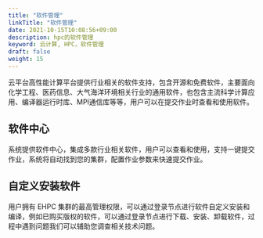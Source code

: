 ```yaml
---
title: "软件管理"
linkTitle: "软件管理"
date: 2021-10-15T10:08:56+09:00
description: hpc的软件管理
keyword: 云计算, HPC，软件管理
draft: false
weight: 15
---
```


云平台高性能计算平台提供行业相关的软件支持，包含开源和免费软件，主要面向化学工程、医药信息、大气海洋环境相关行业的通用软件，也包含主流科学计算应用、编译器运行时库、MPI通信库等等，用户可以在提交作业时查看和使用软件。



## 软件中心

系统提供软件中心，集成多款行业相关软件，用户可以查看和使用，支持一键提交作业，系统将自动找到您的集群，配置作业参数来快速提交作业。



## 自定义安装软件

用户拥有 EHPC 集群的最高管理权限，可以通过登录节点进行软件自定义安装和编译，例如已购买版权的软件，可以通过登录节点进行下载、安装、卸载软件，过程中遇到问题我们可以辅助您调查相关技术问题。



